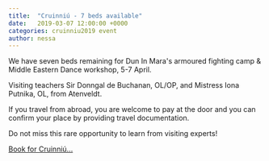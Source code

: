 ```yaml
---
title:  "Cruinniú - 7 beds available"
date:   2019-03-07 12:00:00 +0000
categories: cruinniu2019 event
author: nessa
---
```

We have seven beds remaining for Dun In Mara's armoured fighting camp & Middle Eastern Dance workshop, 5-7 April.

Visiting teachers Sir Donngal de Buchanan, OL/OP, and Mistress Iona Putnika, OL, from Atenveldt.

If you travel from abroad, you are welcome to pay at the door and you can confirm your place by providing travel documentation.

Do not miss this rare opportunity to learn from visiting experts!

[Book for Cruinniú...](/events/2019/cruinniu)